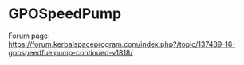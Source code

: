 ﻿# GPOSpeedPump
Forum page: https://forum.kerbalspaceprogram.com/index.php?/topic/137489-16-gpospeedfuelpump-continued-v1818/
